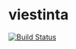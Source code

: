 # viestinta

[![Build Status](https://drone.viestinta.eu/api/badges/Viestinta/viestinta/status.svg)](https://drone.viestinta.eu/Viestinta/viestinta)
